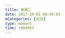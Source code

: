 ```yaml
---
title: 谢谢🙂
date: 2017-10-02 08:49:03
mCategories: [说说]
type: moment
time: t084903
---
```


<div id="pics-20171002084903"></div>

<script src="/lib/moment/pics.js"></script>
<script>
var data = [
    {"link": "2017-10-02_000000.jpeg", "type": "shuoshuo"},
    {"link": "2017-10-02_000001.png", "type": "shuoshuo"},
    {"link": "2017-10-02_000002.jpeg", "type": "shuoshuo"}
];
picsRender(data, "pics-20171002084903");
</script>
